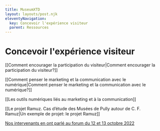 ```yaml
---
title: MuseumXTD  
layout: layouts/post.njk  
eleventyNavigation:
  key: Concevoir l'expérience visiteur
  parent: Ressources
---
```

# Concevoir l'expérience visiteur
[[Comment encourager la participation du visiteur|Comment encourager la participation du visiteur?]]

[[Comment penser le marketing et la communication avec le numérique|Comment penser le marketing et la communication avec le numérique?]]

[[Les outils numériques liés au marketing et à la communication]]

[[Le projet Ramuz. Cas d’étude des Musées de Pully autour de C. F. Ramuz|Un exemple de projet: le projet Ramuz]]

[Nos intervenants en ont parlé au forum du 12 et 13 octobre 2022](https://www.youtube.com/channel/UCTZJM5WsXDkH8QgMdACUNyw)



